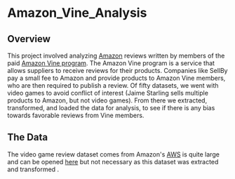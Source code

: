 # Amazon_Vine_Analysis

## Overview

This project involved analyzing [Amazon](https://www.amazon.com/) reviews written by members of the paid [Amazon Vine program](https://www.amazon.com/vine/about). The Amazon Vine program is a service that allows suppliers to receive reviews for their products. Companies like SellBy pay a small fee to Amazon and provide products to Amazon Vine members, who are then required to publish a review. Of fifty datasets, we went with video games to avoid conflict of interest (Jaime Starling sells multiple products to Amazon, but not video games). From there we extracted, transformed, and loaded the data for analysis, to see if there is any bias towards favorable reviews from Vine members. 

## The Data

The video game review dataset comes from Amazon's [AWS](https://aws.amazon.com/) is quite large and can be opened [here](https://s3.amazonaws.com/amazon-reviews-pds/tsv/amazon_reviews_us_Video_Games_v1_00.tsv.gz) but not necessary as this dataset was extracted and transformed . 
